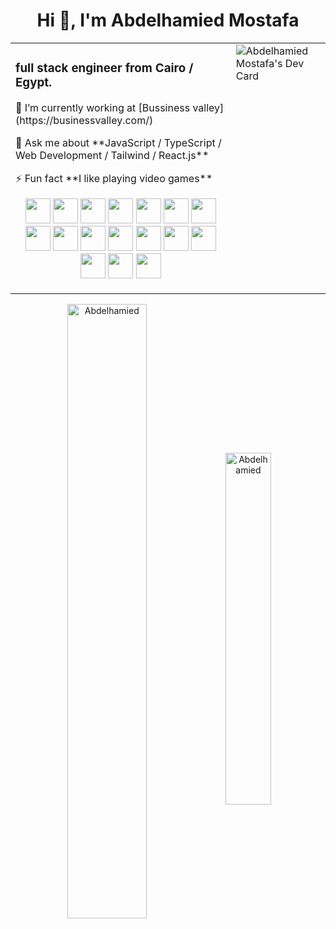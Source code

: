 <h1 align="center">Hi 👋, I'm Abdelhamied Mostafa</h1>
<center>
  <table>
    <tr>
      <td width="70%">
        <h3>full stack engineer from Cairo / Egypt.</h3>
        <p>🔭&nbsp;I’m currently working at [Bussiness valley](https://businessvalley.com/)</p>
        <p>💬&nbsp;Ask me about **JavaScript / TypeScript / Web Development / Tailwind / React.js**</p>
        <p>⚡&nbsp;Fun fact **I like playing video games**</p>
        <p align="center">
          <img width="40" src="https://cdn.jsdelivr.net/gh/devicons/devicon/icons/javascript/javascript-plain.svg" />
          <img width="40" src="https://cdn.jsdelivr.net/gh/devicons/devicon/icons/typescript/typescript-plain.svg" />
          <img width="40" src="https://cdn.jsdelivr.net/gh/devicons/devicon/icons/babel/babel-original.svg" />
          <img width="40" src="https://cdn.jsdelivr.net/gh/devicons/devicon/icons/html5/html5-original.svg" />
          <img width="40" src="https://cdn.jsdelivr.net/gh/devicons/devicon/icons/css3/css3-plain-wordmark.svg" />
          <img width="40" src="https://cdn.jsdelivr.net/gh/devicons/devicon/icons/gulp/gulp-plain.svg" />
          <img width="40" src="https://cdn.jsdelivr.net/gh/devicons/devicon/icons/sass/sass-original.svg" />
          <img width="40" src="https://cdn.jsdelivr.net/gh/devicons/devicon/icons/bootstrap/bootstrap-original.svg" />
          <img width="40" src="https://cdn.jsdelivr.net/gh/devicons/devicon/icons/react/react-original-wordmark.svg" />
          <img width="40" src="https://cdn.jsdelivr.net/gh/devicons/devicon/icons/materialui/materialui-original.svg" />
          <img width="40" src="https://cdn.jsdelivr.net/gh/devicons/devicon/icons/redux/redux-original.svg" />
          <img width="40" src="https://cdn.jsdelivr.net/gh/devicons/devicon/icons/tailwindcss/tailwindcss-plain.svg" />
          <img width="40" src="https://cdn.jsdelivr.net/gh/devicons/devicon/icons/nodejs/nodejs-original.svg" />
          <img width="40" src="https://cdn.jsdelivr.net/gh/devicons/devicon/icons/d3js/d3js-original.svg" />
          <img width="40" src="https://cdn.jsdelivr.net/gh/devicons/devicon/icons/firebase/firebase-plain.svg" />
          <img width="40" src="https://cdn.jsdelivr.net/gh/devicons/devicon/icons/git/git-original.svg" />
          <img width="40" src="https://cdn.jsdelivr.net/gh/devicons/devicon/icons/figma/figma-original.svg" />
        </p>
      </td>
      <td valign="top" width="30%">
        <img src="https://api.daily.dev/devcards/e524e40f678b40b78215b787134aa857.png?r=med" alt="Abdelhamied Mostafa's Dev Card"/>
      </td>
    </tr>
  </table>
</center>
<p align="center">
  <img width="50.2%" align="center" src="https://github-readme-stats.vercel.app/api?username=Abdelhamied403&show_icons=true&count_private=true&theme=gotham" alt="Abdelhamied"/>
  <img width="38%" align="center" src="https://github-readme-stats.vercel.app/api/top-langs/?username=anuraghazra&layout=compact&theme=gotham" alt="Abdelhamied"/>
</p>
